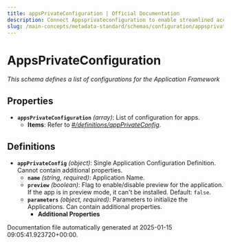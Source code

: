 ```yaml
---
title: appsPrivateConfiguration | Official Documentation
description: Connect Appsprivateconfiguration to enable streamlined access, monitoring, or search of enterprise data using secure and scalable integrations.
slug: /main-concepts/metadata-standard/schemas/configuration/appsprivateconfiguration
---
```


# AppsPrivateConfiguration

*This schema defines a list of configurations for the Application Framework*

## Properties

- **`appsPrivateConfiguration`** *(array)*: List of configuration for apps.
  - **Items**: Refer to *[#/definitions/appPrivateConfig](#definitions/appPrivateConfig)*.
## Definitions

- **`appPrivateConfig`** *(object)*: Single Application Configuration Definition. Cannot contain additional properties.
  - **`name`** *(string, required)*: Application Name.
  - **`preview`** *(boolean)*: Flag to enable/disable preview for the application. If the app is in preview mode, it can't be installed. Default: `false`.
  - **`parameters`** *(object, required)*: Parameters to initialize the Applications. Can contain additional properties.
    - **Additional Properties**


Documentation file automatically generated at 2025-01-15 09:05:41.923720+00:00.
